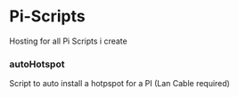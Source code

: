 # Pi-Scripts
Hosting for all Pi Scripts i create

### autoHotspot
Script to auto install a hotpspot for a PI (Lan Cable required)

